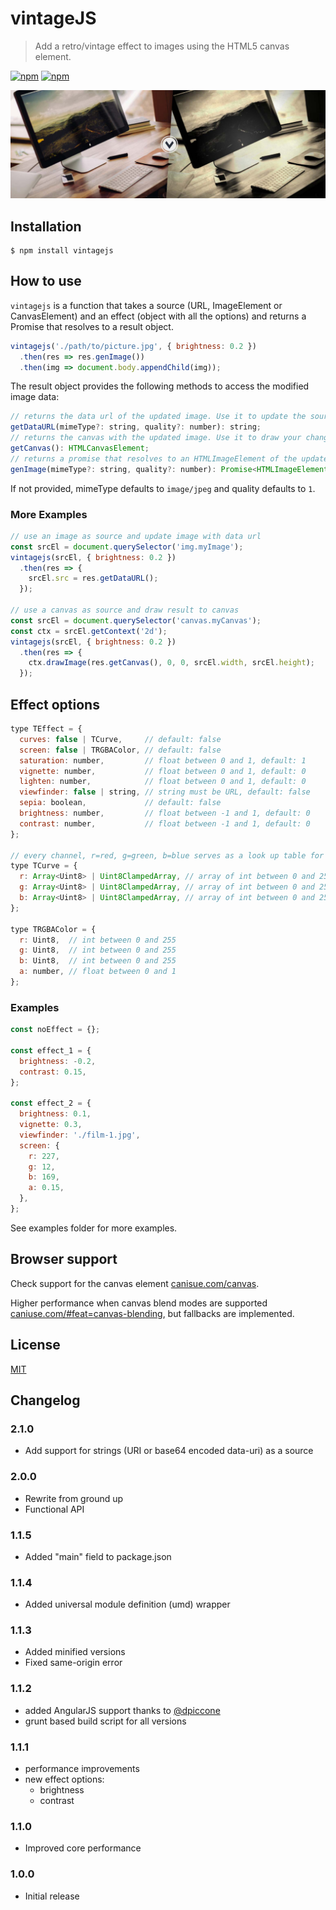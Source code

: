 # vintageJS
> Add a retro/vintage effect to images using the HTML5 canvas element.


[![npm](https://img.shields.io/npm/v/vintagejs.svg?style=flat-square)]()
[![npm](https://img.shields.io/npm/l/vintagejs.svg?style=flat-square)]()

![](header.jpg)

## Installation

```
$ npm install vintagejs
```


## How to use

`vintagejs` is a function that takes a source (URL, ImageElement or CanvasElement) and an effect (object with all the options) and returns a Promise that resolves to a result object.

```javascript
vintagejs('./path/to/picture.jpg', { brightness: 0.2 })
  .then(res => res.genImage())
  .then(img => document.body.appendChild(img));
```

The result object provides the following methods to access the modified image data:

```javascript
// returns the data url of the updated image. Use it to update the source of an existing image
getDataURL(mimeType?: string, quality?: number): string;
// returns the canvas with the updated image. Use it to draw your changes onto another canvas
getCanvas(): HTMLCanvasElement;
// returns a promise that resolves to an HTMLImageElement of the updated image
genImage(mimeType?: string, quality?: number): Promise<HTMLImageElement>;
```

If not provided, mimeType defaults to `image/jpeg` and quality defaults to `1`.

### More Examples

```javascript
// use an image as source and update image with data url
const srcEl = document.querySelector('img.myImage');
vintagejs(srcEl, { brightness: 0.2 })
  .then(res => {
    srcEl.src = res.getDataURL();
  });

// use a canvas as source and draw result to canvas
const srcEl = document.querySelector('canvas.myCanvas');
const ctx = srcEl.getContext('2d');
vintagejs(srcEl, { brightness: 0.2 })
  .then(res => {
    ctx.drawImage(res.getCanvas(), 0, 0, srcEl.width, srcEl.height);
  });
```

## Effect options

```javascript
type TEffect = {
  curves: false | TCurve,     // default: false
  screen: false | TRGBAColor, // default: false
  saturation: number,         // float between 0 and 1, default: 1
  vignette: number,           // float between 0 and 1, default: 0
  lighten: number,            // float between 0 and 1, default: 0
  viewfinder: false | string, // string must be URL, default: false
  sepia: boolean,             // default: false
  brightness: number,         // float between -1 and 1, default: 0
  contrast: number,           // float between -1 and 1, default: 0
};

// every channel, r=red, g=green, b=blue serves as a look up table for color mappings
type TCurve = {
  r: Array<Uint8> | Uint8ClampedArray, // array of int between 0 and 255, length of array === 256
  g: Array<Uint8> | Uint8ClampedArray, // array of int between 0 and 255, length of array === 256
  b: Array<Uint8> | Uint8ClampedArray, // array of int between 0 and 255, length of array === 256
};

type TRGBAColor = {
  r: Uint8,  // int between 0 and 255
  g: Uint8,  // int between 0 and 255
  b: Uint8,  // int between 0 and 255
  a: number, // float between 0 and 1
};
```

### Examples

```javascript
const noEffect = {};

const effect_1 = {
  brightness: -0.2,
  contrast: 0.15,
};

const effect_2 = {
  brightness: 0.1,
  vignette: 0.3,
  viewfinder: './film-1.jpg',
  screen: {
    r: 227,
    g: 12,
    b: 169,
    a: 0.15,
  },
};
```

See examples folder for more examples.

## Browser support
Check support for the canvas element [canisue.com/canvas](http://caniuse.com/canvas).

Higher performance when canvas blend modes are supported [caniuse.com/#feat=canvas-blending](http://caniuse.com/#feat=canvas-blending), but fallbacks are implemented.

## License

[MIT](http://www.opensource.org/licenses/mit-license.php)

## Changelog

### 2.1.0
* Add support for strings (URI or base64 encoded data-uri) as a source

### 2.0.0
* Rewrite from ground up
* Functional API

### 1.1.5
* Added "main" field to package.json

### 1.1.4
* Added universal module definition (umd) wrapper

### 1.1.3
* Added minified versions
* Fixed same-origin error

### 1.1.2
* added AngularJS support thanks to [@dpiccone](https://github.com/dpiccone)
* grunt based build script for all versions

### 1.1.1
* performance improvements
* new effect options:
    * brightness
    * contrast

### 1.1.0
* Improved core performance

### 1.0.0
* Initial release
